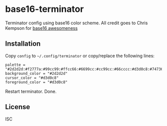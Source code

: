 base16-terminator
=================

Terminator config using base16 color scheme. All credit goes to Chris Kempson for 
[base16 awesomeness](https://github.com/chriskempson/base16)

Installation
------------

Copy `config` to `~/.config/terminator` or copy/replace the following lines:

```
palette = "#2d2d2d:#f2777a:#99cc99:#ffcc66:#6699cc:#cc99cc:#66cccc:#d3d0c8:#747369:#f2777a:#99cc99:#ffcc66:#6699cc:#cc99cc:#66cccc:#f2f0ec"
background_color = "#2d2d2d"
cursor_color = "#d3d0c8"
foreground_color = "#d3d0c8"
```

Restart terminator. Done.

License
-------

ISC
